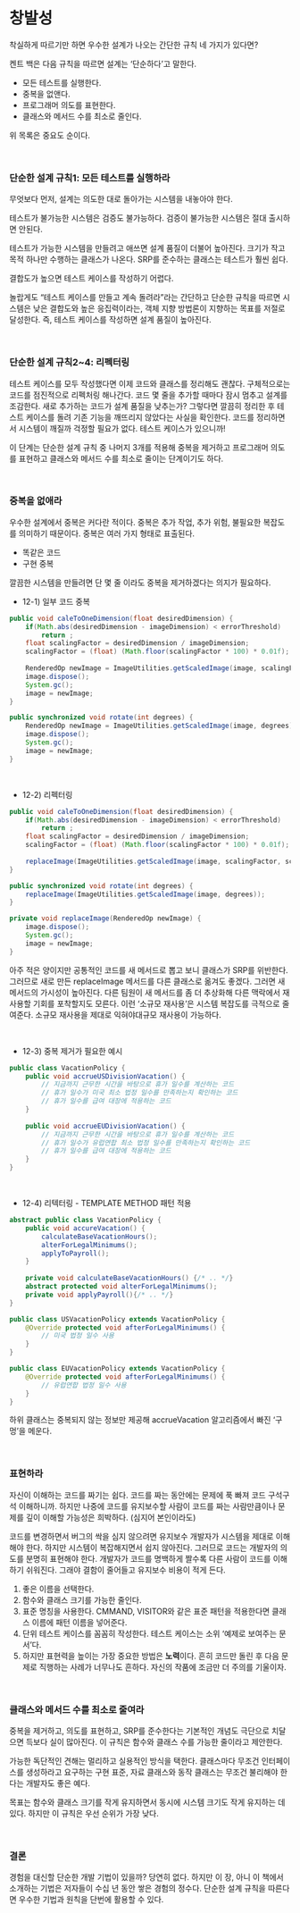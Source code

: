# 창발성

착실하게 따르기만 하면 우수한 설계가 나오는 간단한 규칙 네 가지가 있다면?

켄트 백은 다음 규칙을 따르면 설계는 ‘단순하다’고 말한다.

- 모든 테스트를 실행한다.
- 중복을 없앤다.
- 프로그래머 의도를 표현한다.
- 클래스와 메서드 수를 최소로 줄인다.

위 목록은 중요도 순이다.

<br />


### 단순한 설계 규칙1: 모든 테스트를 실행하라

무엇보다 먼저, 설계는 의도한 대로 돌아가는 시스템을 내놓아야 한다.

테스트가 불가능한 시스템은 검증도 불가능하다. 검증이 불가능한 시스템은 절대 출시하면 안된다.

테스트가 가능한 시스템을 만들려고 애쓰면 설계 품질이 더불어 높아진다. 크기가 작고 목적 하나만 수행하는 클래스가 나온다. SRP를 준수하는 클래스는 테스트가 훨씬 쉽다.

결합도가 높으면 테스트 케이스를 작성하기 어렵다. 

놀랍게도 “테스트 케이스를 만들고 계속 돌려라”라는 간단하고 단순한 규칙을 따르면 시스템은 낮은 결합도와 높은 응집력이라는, 객체 지향 방법론이 지향하는 목표를 저절로 달성한다. 즉, 테스트 케이스를 작성하면 설계 품질이 높아진다.

<br />

### 단순한 설계 규칙2~4: 리펙터링

테스트 케이스를 모두 작성했다면 이제 코드와 클래스를 정리해도 괜찮다. 구체적으로는 코드를 점진적으로 리펙처링 해나간다. 코드 몇 줄을 추가할 때마다 잠시 멈추고 설계를 조감한다. 새로 추가하는 코드가 설계 품질을 낮추는가? 그렇다면 깔끔히 정리한 후 테스트 케이스를 돌려 기존 기능을 깨뜨리지 않았다는 사실을 확인한다. 코드를 정리하면서 시스템이 깨질까 걱정할 필요가 없다. 테스트 케이스가 있으니까! 

이 단계는 단순한 설계 규칙 중 나머지 3개를 적용해 중복을 제거하고 프로그래머 의도를 표현하고 클래스와 메서드 수를 최소로 줄이는 단계이기도 하다.

<br />

### 중복을 없애라

우수한 설계에서 중복은 커다란 적이다. 중복은 추가 작업, 추가 위험, 불필요한 복잡도를 의미하기 때문이다. 중복은 여러 가지 형태로 표출된다.

- 똑같은 코드
- 구현 중복

깔끔한 시스템을 만들려면 단 몇 줄 이라도 중복을 제거하겠다는 의지가 필요하다.

- 12-1) 일부 코드 중복

```java
public void caleToOneDimension(float desiredDimension) {
	if(Math.abs(desiredDimension - imageDimension) < errorThreshold)
		return ;
	float scalingFactor = desiredDimension / imageDimension;
	scalingFactor = (float) (Math.floor(scalingFactor * 100) * 0.01f);
	
	RenderedOp newImage = ImageUtilities.getScaledImage(image, scalingFactor, scalingFactor);
	image.dispose();
	System.gc();
	image = newImage;
}

public synchronized void rotate(int degrees) {
	RenderedOp newImage = ImageUtilities.getScaledImage(image, degrees);
	image.dispose();
	System.gc();
	image = newImage;
}
```

<br />

- 12-2) 리펙터링

```java
public void caleToOneDimension(float desiredDimension) {
	if(Math.abs(desiredDimension - imageDimension) < errorThreshold)
		return ;
	float scalingFactor = desiredDimension / imageDimension;
	scalingFactor = (float) (Math.floor(scalingFactor * 100) * 0.01f);
	
	replaceImage(ImageUtilities.getScaledImage(image, scalingFactor, scalingFactor));
}

public synchronized void rotate(int degrees) {
	replaceImage(ImageUtilities.getScaledImage(image, degrees));
}

private void replaceImage(RenderedOp newImage) {
	image.dispose();
	System.gc();
	image = newImage;
}
```

아주 적은 양이지만 공통적인 코드를 새 메서드로 뽑고 보니 클래스가 SRP를 위반한다. 그러므로 새로 만든 replaceImage 메서드를 다른 클래스로 옮겨도 좋겠다. 그러면 새 메서드의 가시성이 높아진다. 다른 팀원이 새 메서드를 좀 더 추상화해 다른 맥락에서 재사용할 기회를 포착할지도 모른다. 이런 ‘소규모 재사용’은 시스템 복잡도를 극적으로 줄여준다. 소규모 재사용을 제대로 익혀야대규모 재사용이 가능하다.

<br />

- 12-3) 중복 제거가 필요한 예시

```java
public class VacationPolicy {
	public void accrueUSDivisionVacation() {
		// 지금까지 근무한 시간을 바탕으로 휴가 일수를 계산하는 코드
		// 휴가 일수가 미국 최소 법정 일수를 만족하는지 확인하는 코드
		// 휴가 일수를 급여 대장에 적용하는 코드
	}
	
	public void accrueEUDivisionVacation() {
		// 지금까지 근무한 시간을 바탕으로 휴가 일수를 계산하는 코드
		// 휴가 일수가 유럽연합 최소 법정 일수를 만족하는지 확인하는 코드
		// 휴가 일수를 급여 대장에 적용하는 코드
	}
}
```

<br />

- 12-4) 리텍터링 - TEMPLATE METHOD 패턴 적용

```java
abstract public class VacationPolicy {
	public void accureVacation() {
		calculateBaseVacationHours();
		alterForLegalMinimums();
		applyToPayroll();
	}
	
	private void calculateBaseVacationHours() {/* .. */}
	abstract protected void alterForLegalMinimums();
	private void applyPayroll(){/* .. */}
}

public class USVacationPolicy extends VacationPolicy {
	@Override protected void afterForLegalMinimums() {
		// 미국 법정 일수 사용
	}
}

public class EUVacationPolicy extends VacationPolicy {
	@Override protected void afterForLegalMinimums() {
		// 유럽연합 법정 일수 사용
	}
}
```

하위 클래스는 중복되지 않는 정보만 제공해 accrueVacation 알고리즘에서 빠진 ‘구멍’을 메운다.

<br />

### 표현하라

자신이 이해하는 코드를 짜기는 쉽다. 코드를 짜는 동안에는 문제에 푹 빠져 코드 구석구석 이해하니까. 하지만 나중에 코드를 유지보수할 사람이 코드를 짜는 사람만큼이나 문제를 깊이 이해할 가능성은 희박하다. (심지어 본인이라도)

코드를 변경하면서 버그의 싹을 심지 않으려면 유지보수 개발자가 시스템을 제대로 이해해야 한다. 하지만 시스템이 복잡해지면서 쉽지 않아진다. 그러므로 코드는 개발자의 의도를 분명히 표현해야 한다. 개발자가 코드를 명백하게 짤수록 다른 사람이 코드를 이해하기 쉬워진다. 그래야 결함이 줄어들고 유지보수 비용이 적게 든다.

1. 좋은 이름을 선택한다.
2. 함수와 클래스 크기를 가능한 줄인다.
3. 표준 명칭을 사용한다.
CMMAND, VISITOR와 같은 표준 패턴을 적용한다면 클래스 이름에 패턴 이름을 넣어준다.
4. 단위 테스트 케이스를 꼼꼼히 작성한다.
테스트 케이스는 소위 ‘예제로 보여주는 문서’다.
5. 하지만 표현력을 높이는 가장 중요한 방법은 **노력**이다. 흔히 코드만 돌린 후 다음 문제로 직행하는 사례가 너무나도 흔하다. 자신의 작품에 조금만 더 주의를 기울이자. 

<br />

### 클래스와 메서드 수를 최소로 줄여라

중복을 제거하고, 의도를 표현하고, SRP를 준수한다는 기본적인 개념도 극단으로 치달으면 득보다 실이 많아진다. 이 규칙은 함수와 클래스 수를 가능한 줄이라고 제안한다.

가능한 독단적인 견해는 멀리하고 실용적인 방식을 택한다. 클래스마다 무조건 인터페이스를 생성하라고 요구하는 구현 표준, 자료 클래스와 동작 클래스는 무조건 불리해야 한다는 개발자도 좋은 예다. 

목표는 함수와 클래스 크기를 작게 유지하면서 동시에 시스템 크기도 작게 유지하는 데 있다. 하지만 이 규칙은 우선 순위가 가장 낮다.

<br />

### 결론

경험을 대신할 단순한 개발 기법이 있을까? 당연히 없다. 하지만 이 장, 아니 이 책에서 소개하는 기법은 저자들이 수십 년 동안 쌓은 경험의 정수다. 단순한 설계 규칙을 따른다면 우수한 기법과 원칙을 단번에 활용할 수 있다.